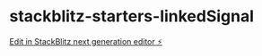 # stackblitz-starters-linkedSignal

[Edit in StackBlitz next generation editor ⚡️](https://stackblitz.com/~/github.com/kategable/stackblitz-starters-linkedSignal)